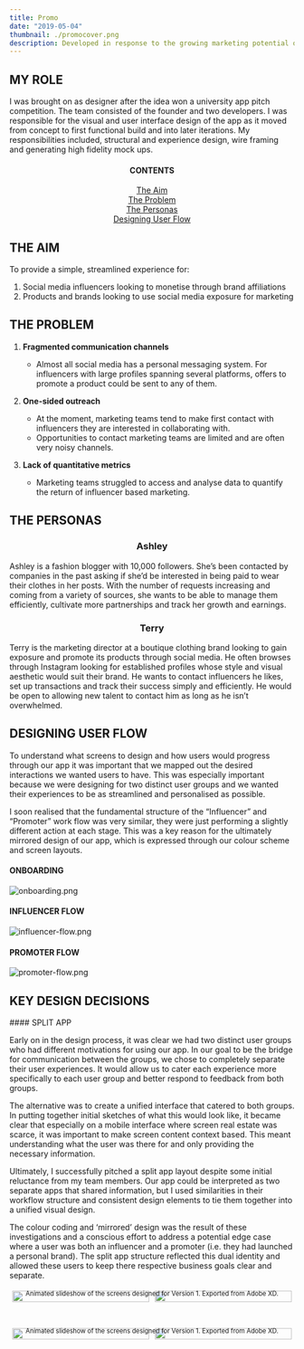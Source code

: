 ```yaml
---
title: Promo
date: "2019-05-04"
thumbnail: ./promocover.png
description: Developed in response to the growing marketing potential of personal branding on social media platforms, Promo manages the interactions between social influencers and product marketing teams.
---
```


## MY ROLE

I was brought on as designer after the idea won a university app pitch competition. The team consisted of the founder and two developers. I was responsible for the visual and user interface design of the app as it moved from concept to first functional build and into later iterations. My responsibilities included, structural and experience design, wire framing and generating high fidelity mock ups.

<h4 align="center">CONTENTS</h4>
<p align="center">
    <a href="#aim" style="white-space: nowrap">The Aim</a><br>
    <a href="#problem" style="white-space: nowrap">The Problem</a><br>
    <a href="#personas" style="white-space: nowrap">The Personas</a><br>
    <a href="#flow" style="white-space: nowrap">Designing User Flow</a><br>
    <!-- <a href="#pitch" style="white-space: nowrap">Pitch Brief</a><br> -->
</p>

<a name="aim" style="display: block; position: relative; top: -6vw"></a>

## THE AIM

To provide a simple, streamlined experience for:

<ol>
    <li>Social media influencers looking to monetise through brand affiliations</li>
    <li>Products and brands looking to use social media exposure for marketing</li>
</ol>

<a name="problem" style="display: block; position: relative; top: -6vw"></a>

## THE PROBLEM

<ol>
    <li><p style="font-weight: bold">Fragmented communication channels</p>
        <ul>
            <li>Almost all social media has a personal messaging system. For influencers with large profiles spanning several platforms, offers to promote a product could be sent to any of them.</li>
        </ul>
    </li>
    <li><p style="font-weight: bold">One-sided outreach</p>
        <ul>
            <li>At the moment, marketing teams tend to make first contact with influencers they are interested in collaborating with.</li>
            <li>Opportunities to contact marketing teams are limited and are often very noisy channels.</li>
        </ul>
    </li>
    <li><p style="font-weight: bold">Lack of quantitative metrics</p>
        <ul>
            <li>Marketing teams struggled to access and analyse data to quantify the return of influencer based marketing.</li>
        </ul>
    </li>
</ol>

<a name="personas" style="display: block; position: relative; top: -6vw"></a>

## THE PERSONAS

<center><h3>Ashley</h3></center>

Ashley is a fashion blogger with 10,000 followers. She’s been contacted by companies in the past asking if she’d be interested in being paid to wear their clothes in her posts. With the number of requests increasing and coming from a variety of sources, she wants to be able to manage them efficiently, cultivate more partnerships and track her growth and earnings.

<center><h3>Terry</h3></center>

Terry is the marketing director at a boutique clothing brand looking to gain exposure and promote its products through social media. He often browses through Instagram looking for established profiles whose style and visual aesthetic would suit their brand. He wants to contact influencers he likes, set up transactions and track their success simply and efficiently. He would be open to allowing new talent to contact him as long as he isn’t overwhelmed.

<a name="flow" style="display: block; position: relative; top: -6vw"></a>

## DESIGNING USER FLOW

To understand what screens to design and how users would progress through our app it was important that we mapped out the desired interactions we wanted users to have. This was especially important because we were designing for two distinct user groups and we wanted their experiences to be as streamlined and personalised as possible.

I soon realised that the fundamental structure of the “Influencer” and “Promoter” work flow was very similar, they were just performing a slightly different action at each stage. This was a key reason for the ultimately mirrored design of our app, which is expressed through our colour scheme and screen layouts.

#### ONBOARDING

![onboarding.png](./onboarding.png)

#### INFLUENCER FLOW

![influencer-flow.png](./influencer-flow.png)

#### PROMOTER FLOW

![promoter-flow.png](./promoter-flow.png)

<a name="design" style="display: block; position: relative; top: -6vw"></a>

## KEY DESIGN DECISIONS

#### SPLIT APP

Early on in the design process, it was clear we had two distinct user groups who had different motivations for using our app. In our goal to be the bridge for communication between the groups, we chose to completely separate their user experiences. It would allow us to cater each experience more specifically to each user group and better respond to feedback from both groups.

The alternative was to create a unified interface that catered to both groups. In putting together initial sketches of what this would look like, it became clear that especially on a mobile interface where screen real estate was scarce, it was important to make screen content context based. This meant understanding what the user was there for and only providing the necessary information.

Ultimately, I successfully pitched a split app layout despite some initial reluctance from my team members. Our app could be interpreted as two separate apps that shared information, but I used similarities in their workflow structure and consistent design elements to tie them together into a unified visual design.

The colour coding and ‘mirrored’ design was the result of these investigations and a conscious effort to address a potential edge case where a user was both an influencer and a promoter (i.e. they had launched a personal brand). The split app structure reflected this dual identity and allowed these users to keep there respective business goals clear and separate.

<div style="display: flex;">
  <div style="flex: 50%; padding: 5px;">
    <img src="./manage-offers.png" style="width:100%">
  </div>
  <div style="flex: 50%; padding: 5px;">
    <img src="./manage-bids-business.png" style="width:100%">
  </div>
</div>

<p align="center" style="font-size: 0.8em; position: relative; top: -4vw;">Animated slideshow of the screens designed for Version 1. Exported from Adobe XD.</p>

<div style="display: flex;">
  <div style="flex: 50%; padding: 5px;">
    <img src="./view-offer.png" style="width:100%">
  </div>
  <div style="flex: 50%; padding: 5px;">
    <img src="./view-bid.png" style="width:100%">
  </div>
</div>

<p align="center" style="font-size: 0.8em; position: relative; top: -4vw;">Animated slideshow of the screens designed for Version 1. Exported from Adobe XD.</p>

<a name="pitch" style="display: block; position: relative; top: -6vw"></a>

<!--
## PITCH BRIEF

![finalbrief.jpg](./finalbrief.jpg) -->
